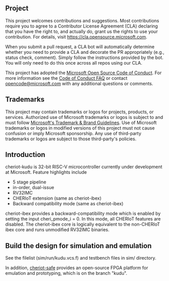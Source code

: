 ## Project

This project welcomes contributions and suggestions.  Most contributions require you to agree to a
Contributor License Agreement (CLA) declaring that you have the right to, and actually do, grant us
the rights to use your contribution. For details, visit https://cla.opensource.microsoft.com.

When you submit a pull request, a CLA bot will automatically determine whether you need to provide
a CLA and decorate the PR appropriately (e.g., status check, comment). Simply follow the instructions
provided by the bot. You will only need to do this once across all repos using our CLA.

This project has adopted the [Microsoft Open Source Code of Conduct](https://opensource.microsoft.com/codeofconduct/).
For more information see the [Code of Conduct FAQ](https://opensource.microsoft.com/codeofconduct/faq/) or
contact [opencode@microsoft.com](mailto:opencode@microsoft.com) with any additional questions or comments.

## Trademarks

This project may contain trademarks or logos for projects, products, or services. Authorized use of Microsoft
trademarks or logos is subject to and must follow
[Microsoft's Trademark & Brand Guidelines](https://www.microsoft.com/en-us/legal/intellectualproperty/trademarks/usage/general).
Use of Microsoft trademarks or logos in modified versions of this project must not cause confusion or imply Microsoft sponsorship.
Any use of third-party trademarks or logos are subject to those third-party's policies.

## Introduction
cheriot-kudu is 32-bit RISC-V microcontroller currently under development at Microsoft. Feature highlights include
 - 5 stage pipeline
 - in-order, dual-issue 
 - RV32IMC 
 - CHERIoT extension (same as cheriot-ibex)
 - Backward compatibility mode (same as cheriot-ibex)

cheriot-ibex provides a backward-compatibility mode which is enabled by setting the input cheri_pmode_i = 0. In this mode, all CHERIoT features are disabled. The cheriot-ibex core is logically equivalent to the non-CHERIoT ibex core and runs unmodified RV32IMC binaries.

## Build the design for simulation and emulation
See the filelist (sim/run/kudu.vcs.f) and testbench files in sim/ directory.

In addition, [cheriot-safe](https://github.com/microsoft/cheriot-safe) provides an open-source FPGA platform for emulation and prototyping, which is on the branch "kudu". 

